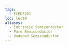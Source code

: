 ```yaml
---
tags:
  - ECED3201
loc: lect9
aliases:
  - Intrinsic Semiconductor
  - Pure Semiconductor
  - Undoped Semiconductor
---
```

